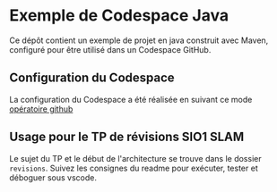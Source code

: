 # Exemple de Codespace Java

Ce dépôt contient un exemple de projet en java construit avec Maven, configuré pour être utilisé dans un Codespace GitHub.

## Configuration du Codespace
La configuration du Codespace a été réalisée en suivant ce mode [opératoire github](
https://docs.github.com/fr/codespaces/setting-up-your-project-for-codespaces/adding-a-dev-container-configuration/setting-up-your-java-project-for-codespaces)


## Usage pour le TP de révisions SIO1 SLAM
Le sujet du TP et le début de l'architecture se trouve dans le dossier `revisions`. Suivez les consignes du readme pour exécuter, tester et déboguer sous vscode.
